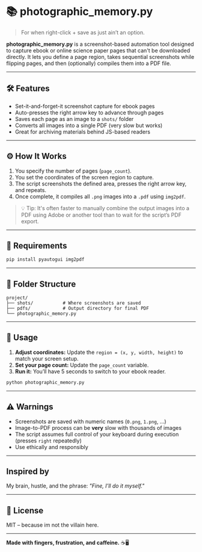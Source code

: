 # 📚 photographic_memory.py

> For when right-click + save as just ain’t an option.

**photographic_memory.py** is a screenshot-based automation tool designed to capture ebook or online science paper pages that can't be downloaded directly. It lets you define a page region, takes sequential screenshots while flipping pages, and then (optionally) compiles them into a PDF file.

---

## 🛠️ Features
- Set-it-and-forget-it screenshot capture for ebook pages
- Auto-presses the right arrow key to advance through pages
- Saves each page as an image to a `shots/` folder
- Converts all images into a single PDF (very slow but works)
- Great for archiving materials behind JS-based readers

---

## ⚙️ How It Works
1. You specify the number of pages (`page_count`).
2. You set the coordinates of the screen region to capture.
3. The script screenshots the defined area, presses the right arrow key, and repeats.
4. Once complete, it compiles all `.png` images into a `.pdf` using `img2pdf`.

> 💡 Tip: It's often faster to manually combine the output images into a PDF using Adobe or another tool than to wait for the script’s PDF export.

---

## 🧠 Requirements
```bash
pip install pyautogui img2pdf
```

---

## 📂 Folder Structure
```
project/
├── shots/           # Where screenshots are saved
├── pdfs/            # Output directory for final PDF
└── photographic_memory.py
```

---

## 🧪 Usage
1. **Adjust coordinates:** Update the `region = (x, y, width, height)` to match your screen setup.
2. **Set your page count:** Update the `page_count` variable.
3. **Run it:** You’ll have 5 seconds to switch to your ebook reader.

```bash
python photographic_memory.py
```

---

## ⚠️ Warnings
- Screenshots are saved with numeric names (`0.png`, `1.png`, ...)
- Image-to-PDF process can be **very** slow with thousands of images
- The script assumes full control of your keyboard during execution (presses `right` repeatedly)
- Use ethically and responsibly

---

## Inspired by
My brain, hustle, and the phrase: *"Fine, I’ll do it myself."*

---

## 🧠 License
MIT – because im not the villain here.

---

**Made with fingers, frustration, and caffeine.** ☕🖥️

